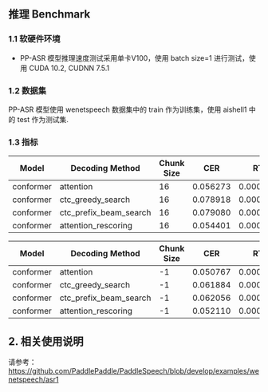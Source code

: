 ## 推理 Benchmark

### 1.1 软硬件环境

* PP-ASR 模型推理速度测试采用单卡V100，使用 batch size=1 进行测试，使用 CUDA 10.2, CUDNN 7.5.1

### 1.2 数据集
PP-ASR 模型使用 wenetspeech 数据集中的 train 作为训练集，使用 aishell1 中的 test 作为测试集.

### 1.3 指标

| Model | Decoding Method | Chunk Size | CER |  RTF |
| --- | --- | --- | --- | --- |
| conformer | attention | 16 | 0.056273 | 0.0003696 |
| conformer | ctc_greedy_search | 16 | 0.078918 |  0.0001571|
| conformer | ctc_prefix_beam_search | 16 | 0.079080 |  0.0002221 |
| conformer | attention_rescoring | 16 | 0.054401 | 0.0002569 |

| Model | Decoding Method | Chunk Size | CER |  RTF |
| --- | --- | --- | --- | --- |
| conformer |  attention | -1 | 0.050767 |  0.0003589 |
| conformer |  ctc_greedy_search | -1 | 0.061884 |  0.0000435 |
| conformer | ctc_prefix_beam_search | -1 | 0.062056 |  0.0001934|
| conformer | attention_rescoring | -1 |  0.052110 |0.0002103|


## 2. 相关使用说明
请参考：https://github.com/PaddlePaddle/PaddleSpeech/blob/develop/examples/wenetspeech/asr1
